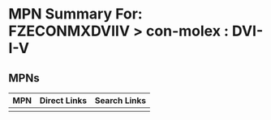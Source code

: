 



# MPN Summary For: FZECONMXDVIIV > con-molex : DVI-I-V

## MPNs
  

|MPN|Direct Links|Search Links|
| :--- | :--- | :--- |
||||
